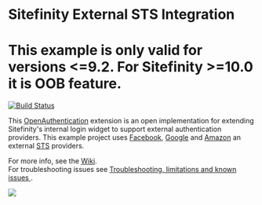 Sitefinity External STS Integration
=======

# This example is only valid for versions <=9.2. For Sitefinity >=10.0 it is OOB feature.

[![Build Status](http://sdk-jenkins-ci.cloudapp.net/buildStatus/icon?job=Telerik.Sitefinity.Samples.ExternalSTSIntegration.CI)](http://sdk-jenkins-ci.cloudapp.net/job/Telerik.Sitefinity.Samples.ExternalSTSIntegration.CI/)

This [OpenAuthentication](https://nuget.org/packages/DotNetOpenAuth.AspNet) extension is an open implementation for extending Sitefinity's internal login widget to support external authentication providers. This example project uses [Facebook](http://www.facebook.com), [Google](http://www.google.com) and [Amazon](http://www.amazon.com) an external [STS](http://en.wikipedia.org/wiki/Security_Token_Service) providers. 

For more info, see the [Wiki](https://github.com/Sitefinity/Sitefinity-External-STS-Integration/wiki).  
For troubleshooting issues see [Troubleshooting, limitations and known issues ](https://github.com/Sitefinity/Sitefinity-External-STS-Integration/wiki/Troubleshooting,-limitations-and-known-issues). 

![](https://raw.github.com/Sitefinity/Sitefinity-External-STS-Integration/master/DocumentationImages/LoginForm.png)
